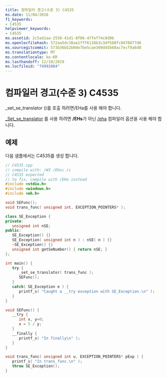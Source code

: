 ```yaml
---
title: 컴파일러 경고(수준 3) C4535
ms.date: 11/04/2016
f1_keywords:
- C4535
helpviewer_keywords:
- C4535
ms.assetid: 2c5ad1aa-2558-41d1-8f06-47fef74c8d9b
ms.openlocfilehash: 572aa5dc38ae1fff6116b3c3df588fc8478877d6
ms.sourcegitcommit: 573b36b52b0de7be5cae309d45b68ac7ecf9a6d8
ms.translationtype: MT
ms.contentlocale: ko-KR
ms.lasthandoff: 12/10/2019
ms.locfileid: "74992084"
---
```

# <a name="compiler-warning-level-3-c4535"></a>컴파일러 경고(수준 3) C4535

_set_se_translator ()를 호출 하려면/EHa를 사용 해야 합니다.

[_Set_se_translator](../../c-runtime-library/reference/set-se-translator.md) 를 사용 하려면 **/EHs**가 아닌 [/eha](../../build/reference/eh-exception-handling-model.md) 컴파일러 옵션을 사용 해야 합니다.

## <a name="example"></a>예제

다음 샘플에서는 C4535를 생성 합니다.

```cpp
// C4535.cpp
// compile with: /W3 /EHsc /c
// C4535 expected
// to fix, compile with /EHa instead
#include <stdio.h>
#include <windows.h>
#include <eh.h>

void SEFunc();
void trans_func( unsigned int, EXCEPTION_POINTERS* );

class SE_Exception {
private:
   unsigned int nSE;
public:
   SE_Exception() {}
   SE_Exception( unsigned int n ) : nSE( n ) {}
   ~SE_Exception() {}
   unsigned int getSeNumber() { return nSE; }
};

int main() {
   try {
      _set_se_translator( trans_func );
      SEFunc();
   }
   catch( SE_Exception e ) {
      printf_s( "Caught a __try exception with SE_Exception.\n" );
   }
}

void SEFunc() {
   __try {
      int x, y=0;
      x = 5 / y;
   }
   __finally {
      printf_s( "In finally\n" );
   }
}

void trans_func( unsigned int u, EXCEPTION_POINTERS* pExp ) {
   printf_s( "In trans_func.\n" );
   throw SE_Exception();
}
```
